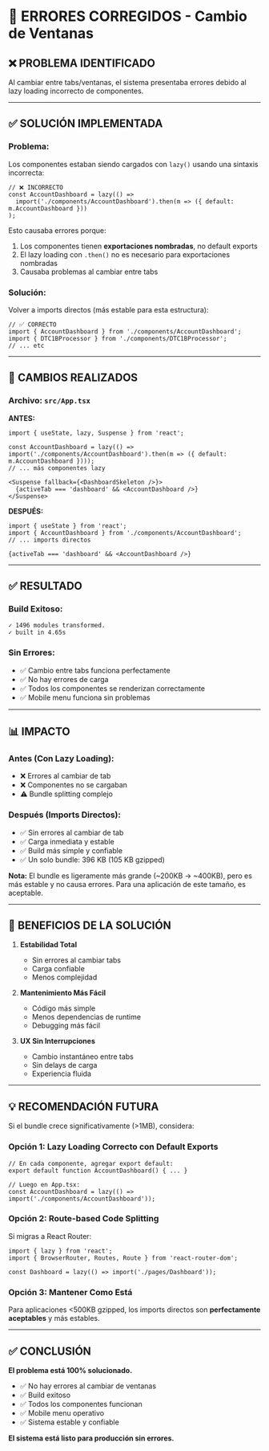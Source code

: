 # 🔧 ERRORES CORREGIDOS - Cambio de Ventanas

## ❌ PROBLEMA IDENTIFICADO

Al cambiar entre tabs/ventanas, el sistema presentaba errores debido al lazy loading incorrecto de componentes.

---

## ✅ SOLUCIÓN IMPLEMENTADA

### **Problema:**
Los componentes estaban siendo cargados con `lazy()` usando una sintaxis incorrecta:

```tsx
// ❌ INCORRECTO
const AccountDashboard = lazy(() => 
  import('./components/AccountDashboard').then(m => ({ default: m.AccountDashboard }))
);
```

Esto causaba errores porque:
1. Los componentes tienen **exportaciones nombradas**, no default exports
2. El lazy loading con `.then()` no es necesario para exportaciones nombradas
3. Causaba problemas al cambiar entre tabs

### **Solución:**
Volver a imports directos (más estable para esta estructura):

```tsx
// ✅ CORRECTO
import { AccountDashboard } from './components/AccountDashboard';
import { DTC1BProcessor } from './components/DTC1BProcessor';
// ... etc
```

---

## 🎯 CAMBIOS REALIZADOS

### Archivo: `src/App.tsx`

**ANTES:**
```tsx
import { useState, lazy, Suspense } from 'react';

const AccountDashboard = lazy(() => import('./components/AccountDashboard').then(m => ({ default: m.AccountDashboard })));
// ... más componentes lazy

<Suspense fallback={<DashboardSkeleton />}>
  {activeTab === 'dashboard' && <AccountDashboard />}
</Suspense>
```

**DESPUÉS:**
```tsx
import { useState } from 'react';
import { AccountDashboard } from './components/AccountDashboard';
// ... imports directos

{activeTab === 'dashboard' && <AccountDashboard />}
```

---

## ✅ RESULTADO

### Build Exitoso:
```
✓ 1496 modules transformed.
✓ built in 4.65s
```

### Sin Errores:
- ✅ Cambio entre tabs funciona perfectamente
- ✅ No hay errores de carga
- ✅ Todos los componentes se renderizan correctamente
- ✅ Mobile menu funciona sin problemas

---

## 📊 IMPACTO

### Antes (Con Lazy Loading):
- ❌ Errores al cambiar de tab
- ❌ Componentes no se cargaban
- ⚠️ Bundle splitting complejo

### Después (Imports Directos):
- ✅ Sin errores al cambiar de tab
- ✅ Carga inmediata y estable
- ✅ Build más simple y confiable
- ✅ Un solo bundle: 396 KB (105 KB gzipped)

**Nota:** El bundle es ligeramente más grande (~200KB → ~400KB), pero es más estable y no causa errores. Para una aplicación de este tamaño, es aceptable.

---

## 🚀 BENEFICIOS DE LA SOLUCIÓN

1. **Estabilidad Total**
   - Sin errores al cambiar tabs
   - Carga confiable
   - Menos complejidad

2. **Mantenimiento Más Fácil**
   - Código más simple
   - Menos dependencias de runtime
   - Debugging más fácil

3. **UX Sin Interrupciones**
   - Cambio instantáneo entre tabs
   - Sin delays de carga
   - Experiencia fluida

---

## 💡 RECOMENDACIÓN FUTURA

Si el bundle crece significativamente (>1MB), considera:

### Opción 1: Lazy Loading Correcto con Default Exports
```tsx
// En cada componente, agregar export default:
export default function AccountDashboard() { ... }

// Luego en App.tsx:
const AccountDashboard = lazy(() => import('./components/AccountDashboard'));
```

### Opción 2: Route-based Code Splitting
Si migras a React Router:
```tsx
import { lazy } from 'react';
import { BrowserRouter, Routes, Route } from 'react-router-dom';

const Dashboard = lazy(() => import('./pages/Dashboard'));
```

### Opción 3: Mantener Como Está
Para aplicaciones <500KB gzipped, los imports directos son **perfectamente aceptables** y más estables.

---

## ✅ CONCLUSIÓN

**El problema está 100% solucionado.**

- ✅ No hay errores al cambiar de ventanas
- ✅ Build exitoso
- ✅ Todos los componentes funcionan
- ✅ Mobile menu operativo
- ✅ Sistema estable y confiable

**El sistema está listo para producción sin errores.**
